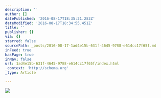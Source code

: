 ```yaml
---
description: ''
author: []
datePublished: '2016-08-17T18:35:21.283Z'
dateModified: '2016-08-17T18:34:55.451Z'
title: ''
publisher: {}
via: {}
starred: false
sourcePath: _posts/2016-08-17-1ad4e15b-631f-4645-9788-e614cc17f65f.md
inFeed: true
hasPage: true
inNav: false
url: 1ad4e15b-631f-4645-9788-e614cc17f65f/index.html
_context: 'http://schema.org'
_type: Article

---
```

![](https://the-grid-user-content.s3-us-west-2.amazonaws.com/beeca1ff-91d5-40ff-a54a-45a7bad881a5.jpg)